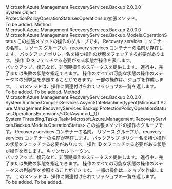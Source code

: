 <Type Name="ProtectionPolicyOperationStatusesOperationsExtensions" FullName="Microsoft.Azure.Management.RecoveryServices.Backup.ProtectionPolicyOperationStatusesOperationsExtensions">
  <TypeSignature Language="C#" Value="public static class ProtectionPolicyOperationStatusesOperationsExtensions" />
  <TypeSignature Language="ILAsm" Value=".class public auto ansi abstract sealed beforefieldinit ProtectionPolicyOperationStatusesOperationsExtensions extends System.Object" />
  <TypeSignature Language="DocId" Value="T:Microsoft.Azure.Management.RecoveryServices.Backup.ProtectionPolicyOperationStatusesOperationsExtensions" />
  <TypeSignature Language="VB.NET" Value="Public Module ProtectionPolicyOperationStatusesOperationsExtensions" />
  <TypeSignature Language="F#" Value="type ProtectionPolicyOperationStatusesOperationsExtensions = class" />
  <AssemblyInfo>
    <AssemblyName>Microsoft.Azure.Management.RecoveryServices.Backup</AssemblyName>
    <AssemblyVersion>2.0.0.0</AssemblyVersion>
  </AssemblyInfo>
  <Base>
    <BaseTypeName>System.Object</BaseTypeName>
  </Base>
  <Interfaces />
  <Docs>
    <summary>
            ProtectionPolicyOperationStatusesOperations の拡張メソッド。
            </summary>
    <remarks>To be added.</remarks>
  </Docs>
  <Members>
    <Member MemberName="Get">
      <MemberSignature Language="C#" Value="public static Microsoft.Azure.Management.RecoveryServices.Backup.Models.OperationStatus Get (this Microsoft.Azure.Management.RecoveryServices.Backup.IProtectionPolicyOperationStatusesOperations operations, string vaultName, string resourceGroupName, string policyName, string operationId);" />
      <MemberSignature Language="ILAsm" Value=".method public static hidebysig class Microsoft.Azure.Management.RecoveryServices.Backup.Models.OperationStatus Get(class Microsoft.Azure.Management.RecoveryServices.Backup.IProtectionPolicyOperationStatusesOperations operations, string vaultName, string resourceGroupName, string policyName, string operationId) cil managed" />
      <MemberSignature Language="DocId" Value="M:Microsoft.Azure.Management.RecoveryServices.Backup.ProtectionPolicyOperationStatusesOperationsExtensions.Get(Microsoft.Azure.Management.RecoveryServices.Backup.IProtectionPolicyOperationStatusesOperations,System.String,System.String,System.String,System.String)" />
      <MemberSignature Language="VB.NET" Value="&lt;Extension()&gt;&#xA;Public Function Get (operations As IProtectionPolicyOperationStatusesOperations, vaultName As String, resourceGroupName As String, policyName As String, operationId As String) As OperationStatus" />
      <MemberSignature Language="F#" Value="static member Get : Microsoft.Azure.Management.RecoveryServices.Backup.IProtectionPolicyOperationStatusesOperations * string * string * string * string -&gt; Microsoft.Azure.Management.RecoveryServices.Backup.Models.OperationStatus" Usage="Microsoft.Azure.Management.RecoveryServices.Backup.ProtectionPolicyOperationStatusesOperationsExtensions.Get (operations, vaultName, resourceGroupName, policyName, operationId)" />
      <MemberType>Method</MemberType>
      <AssemblyInfo>
        <AssemblyName>Microsoft.Azure.Management.RecoveryServices.Backup</AssemblyName>
        <AssemblyVersion>2.0.0.0</AssemblyVersion>
      </AssemblyInfo>
      <ReturnValue>
        <ReturnType>Microsoft.Azure.Management.RecoveryServices.Backup.Models.OperationStatus</ReturnType>
      </ReturnValue>
      <Parameters>
        <Parameter Name="operations" Type="Microsoft.Azure.Management.RecoveryServices.Backup.IProtectionPolicyOperationStatusesOperations" RefType="this" />
        <Parameter Name="vaultName" Type="System.String" />
        <Parameter Name="resourceGroupName" Type="System.String" />
        <Parameter Name="policyName" Type="System.String" />
        <Parameter Name="operationId" Type="System.String" />
      </Parameters>
      <Docs>
        <param name="operations">
            この拡張メソッドの操作のグループです。
            </param>
        <param name="vaultName">
            Recovery services コンテナーの名前。
            </param>
        <param name="resourceGroupName">
            リソース グループが、recovery services コンテナーの名前が存在します。
            </param>
        <param name="policyName">
            バックアップ ポリシー名を持つ操作の状態をフェッチする必要があります。
            </param>
        <param name="operationId">
            操作 ID をフェッチする必要がある状態が操作を表します。
            </param>
        <summary>
            バックアップ、復元など、非同期操作のステータスを提供します。
            進行中、完了または失敗の状態を指定できます。 操作のすべての可能な状態の操作のステータスの列挙型を参照することができます。 一部の操作は、ジョブを作成します。 このメソッドは、操作に関連付けられているジョブの一覧を返します。
            </summary>
        <returns>To be added.</returns>
        <remarks>To be added.</remarks>
      </Docs>
    </Member>
    <Member MemberName="GetAsync">
      <MemberSignature Language="C#" Value="public static System.Threading.Tasks.Task&lt;Microsoft.Azure.Management.RecoveryServices.Backup.Models.OperationStatus&gt; GetAsync (this Microsoft.Azure.Management.RecoveryServices.Backup.IProtectionPolicyOperationStatusesOperations operations, string vaultName, string resourceGroupName, string policyName, string operationId, System.Threading.CancellationToken cancellationToken = null);" />
      <MemberSignature Language="ILAsm" Value=".method public static hidebysig class System.Threading.Tasks.Task`1&lt;class Microsoft.Azure.Management.RecoveryServices.Backup.Models.OperationStatus&gt; GetAsync(class Microsoft.Azure.Management.RecoveryServices.Backup.IProtectionPolicyOperationStatusesOperations operations, string vaultName, string resourceGroupName, string policyName, string operationId, valuetype System.Threading.CancellationToken cancellationToken) cil managed" />
      <MemberSignature Language="DocId" Value="M:Microsoft.Azure.Management.RecoveryServices.Backup.ProtectionPolicyOperationStatusesOperationsExtensions.GetAsync(Microsoft.Azure.Management.RecoveryServices.Backup.IProtectionPolicyOperationStatusesOperations,System.String,System.String,System.String,System.String,System.Threading.CancellationToken)" />
      <MemberSignature Language="F#" Value="static member GetAsync : Microsoft.Azure.Management.RecoveryServices.Backup.IProtectionPolicyOperationStatusesOperations * string * string * string * string * System.Threading.CancellationToken -&gt; System.Threading.Tasks.Task&lt;Microsoft.Azure.Management.RecoveryServices.Backup.Models.OperationStatus&gt;" Usage="Microsoft.Azure.Management.RecoveryServices.Backup.ProtectionPolicyOperationStatusesOperationsExtensions.GetAsync (operations, vaultName, resourceGroupName, policyName, operationId, cancellationToken)" />
      <MemberType>Method</MemberType>
      <AssemblyInfo>
        <AssemblyName>Microsoft.Azure.Management.RecoveryServices.Backup</AssemblyName>
        <AssemblyVersion>2.0.0.0</AssemblyVersion>
      </AssemblyInfo>
      <Attributes>
        <Attribute>
          <AttributeName>System.Runtime.CompilerServices.AsyncStateMachine(typeof(Microsoft.Azure.Management.RecoveryServices.Backup.ProtectionPolicyOperationStatusesOperationsExtensions/&lt;GetAsync&gt;d__1))</AttributeName>
        </Attribute>
      </Attributes>
      <ReturnValue>
        <ReturnType>System.Threading.Tasks.Task&lt;Microsoft.Azure.Management.RecoveryServices.Backup.Models.OperationStatus&gt;</ReturnType>
      </ReturnValue>
      <Parameters>
        <Parameter Name="operations" Type="Microsoft.Azure.Management.RecoveryServices.Backup.IProtectionPolicyOperationStatusesOperations" RefType="this" />
        <Parameter Name="vaultName" Type="System.String" />
        <Parameter Name="resourceGroupName" Type="System.String" />
        <Parameter Name="policyName" Type="System.String" />
        <Parameter Name="operationId" Type="System.String" />
        <Parameter Name="cancellationToken" Type="System.Threading.CancellationToken" />
      </Parameters>
      <Docs>
        <param name="operations">
            この拡張メソッドの操作のグループです。
            </param>
        <param name="vaultName">
            Recovery services コンテナーの名前。
            </param>
        <param name="resourceGroupName">
            リソース グループが、recovery services コンテナーの名前が存在します。
            </param>
        <param name="policyName">
            バックアップ ポリシー名を持つ操作の状態をフェッチする必要があります。
            </param>
        <param name="operationId">
            操作 ID をフェッチする必要がある状態が操作を表します。
            </param>
        <param name="cancellationToken">
            キャンセル トークン。
            </param>
        <summary>
            バックアップ、復元など、非同期操作のステータスを提供します。
            進行中、完了または失敗の状態を指定できます。 操作のすべての可能な状態の操作のステータスの列挙型を参照することができます。 一部の操作は、ジョブを作成します。 このメソッドは、操作に関連付けられているジョブの一覧を返します。
            </summary>
        <returns>To be added.</returns>
        <remarks>To be added.</remarks>
      </Docs>
    </Member>
  </Members>
</Type>